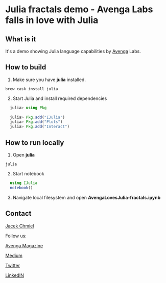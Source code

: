 # Julia fractals demo - Avenga Labs falls in love with Julia

## What is it

It's a demo showing Julia language capabilities by [Avenga](https://avenga.com) Labs.

## How to build

1. Make sure you have **julia** installed.

```brew cask install julia```

2. Start Julia and install required dependencies
```julia
  julia> using Pkg
    
  julia> Pkg.add("IJulia")
  julia> Pkg.add("Plots")
  julia> Pkg.add("Interact")
  ```

## How to run locally

1. Open **julia**

`julia`

2. Start notebook

```julia
  using IJulia
  notebook()
```

3. Navigate local filesystem and open **AvengaLovesJulia-fractals.ipynb**

## Contact

[Jacek Chmiel](jacek.chmiel@avenga.com)

Follow us:

[Avenga Magazine](https://avenga.com/magazine)

[Medium](https://medium.com/avenga)

[Twitter](https://twitter.com/avenga_global)

[LinkedIN](https://www.linkedin.com/company/avenga/)
